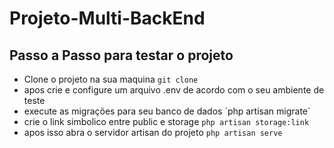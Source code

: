 # Projeto-Multi-BackEnd
## Passo a Passo para testar o projeto
- Clone o projeto na sua maquina `git clone`
- apos crie e configure um arquivo .env de acordo com o seu ambiente de teste
- execute as migrações para seu banco de dados ´php artisan migrate´
- crie o link simbolico entre public e storage `php artisan storage:link`
- apos isso abra o servidor artisan do projeto `php artisan serve`
